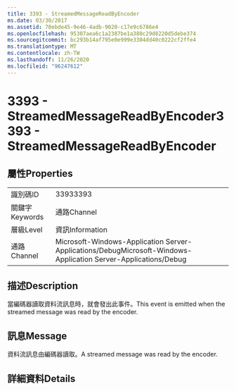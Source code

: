 ```yaml
---
title: 3393 - StreamedMessageReadByEncoder
ms.date: 03/30/2017
ms.assetid: 70ebde45-9e46-4adb-9020-c17e9c6786e4
ms.openlocfilehash: 95307aea6c1a2387be1a380c29d8220d5debe374
ms.sourcegitcommit: bc293b14af795e0e999e3304dd40c0222cf2ffe4
ms.translationtype: MT
ms.contentlocale: zh-TW
ms.lasthandoff: 11/26/2020
ms.locfileid: "96247612"
---
```

# <a name="3393---streamedmessagereadbyencoder"></a><span data-ttu-id="ac1fc-102">3393 - StreamedMessageReadByEncoder</span><span class="sxs-lookup"><span data-stu-id="ac1fc-102">3393 - StreamedMessageReadByEncoder</span></span>

## <a name="properties"></a><span data-ttu-id="ac1fc-103">屬性</span><span class="sxs-lookup"><span data-stu-id="ac1fc-103">Properties</span></span>  
  
|||  
|-|-|  
|<span data-ttu-id="ac1fc-104">識別碼</span><span class="sxs-lookup"><span data-stu-id="ac1fc-104">ID</span></span>|<span data-ttu-id="ac1fc-105">3393</span><span class="sxs-lookup"><span data-stu-id="ac1fc-105">3393</span></span>|  
|<span data-ttu-id="ac1fc-106">關鍵字</span><span class="sxs-lookup"><span data-stu-id="ac1fc-106">Keywords</span></span>|<span data-ttu-id="ac1fc-107">通路</span><span class="sxs-lookup"><span data-stu-id="ac1fc-107">Channel</span></span>|  
|<span data-ttu-id="ac1fc-108">層級</span><span class="sxs-lookup"><span data-stu-id="ac1fc-108">Level</span></span>|<span data-ttu-id="ac1fc-109">資訊</span><span class="sxs-lookup"><span data-stu-id="ac1fc-109">Information</span></span>|  
|<span data-ttu-id="ac1fc-110">通路</span><span class="sxs-lookup"><span data-stu-id="ac1fc-110">Channel</span></span>|<span data-ttu-id="ac1fc-111">Microsoft-Windows-Application Server-Applications/Debug</span><span class="sxs-lookup"><span data-stu-id="ac1fc-111">Microsoft-Windows-Application Server-Applications/Debug</span></span>|  
  
## <a name="description"></a><span data-ttu-id="ac1fc-112">描述</span><span class="sxs-lookup"><span data-stu-id="ac1fc-112">Description</span></span>  

 <span data-ttu-id="ac1fc-113">當編碼器讀取資料流訊息時，就會發出此事件。</span><span class="sxs-lookup"><span data-stu-id="ac1fc-113">This event is emitted when the streamed message was read by the encoder.</span></span>  
  
## <a name="message"></a><span data-ttu-id="ac1fc-114">訊息</span><span class="sxs-lookup"><span data-stu-id="ac1fc-114">Message</span></span>  

 <span data-ttu-id="ac1fc-115">資料流訊息由編碼器讀取。</span><span class="sxs-lookup"><span data-stu-id="ac1fc-115">A streamed message was read by the encoder.</span></span>  
  
## <a name="details"></a><span data-ttu-id="ac1fc-116">詳細資料</span><span class="sxs-lookup"><span data-stu-id="ac1fc-116">Details</span></span>
